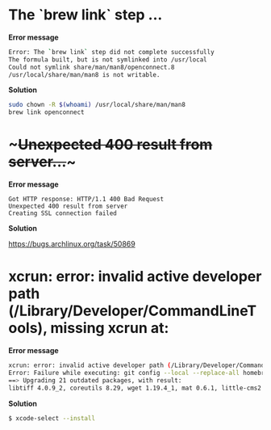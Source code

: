 # The \`brew link\` step ...

**Error message**

```bash
Error: The `brew link` step did not complete successfully
The formula built, but is not symlinked into /usr/local
Could not symlink share/man/man8/openconnect.8
/usr/local/share/man/man8 is not writable.
```

**Solution**

```bash
sudo chown -R $(whoami) /usr/local/share/man/man8
brew link openconnect
```

# ~~~Unexpected 400 result from server...~~~

**Error message**

```
Got HTTP response: HTTP/1.1 400 Bad Request
Unexpected 400 result from server
Creating SSL connection failed
```

**Solution**

https://bugs.archlinux.org/task/50869

# xcrun: error: invalid active developer path (/Library/Developer/CommandLineTools), missing xcrun at: 

**Error message**

```bash
xcrun: error: invalid active developer path (/Library/Developer/CommandLineTools), missing xcrun at: /Library/Developer/CommandLineTools/usr/bin/xcrun
Error: Failure while executing: git config --local --replace-all homebrew.analyticsmessage true
==> Upgrading 21 outdated packages, with result:
libtiff 4.0.9_2, coreutils 8.29, wget 1.19.4_1, mat 0.6.1, little-cms2 2.9, libpng 1.6.34, pygobject3 3.26.1, freetype 2.9, openjpeg 2.3.0, icu4c 60.2, glib 2.54.3, cairo 1.14.12, gobject-introspection 1.54.1_1, scala@2.10 2.10.7, nginx 1.13.9, openssl@1.1 1.1.0g_1, py2cairo 1.16.3, node 9.7.1_1, jpeg 9c, poppler 0.62.0, openssl 1.0.2n
```

**Solution**

```bash
$ xcode-select --install

```
